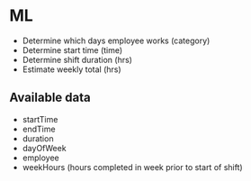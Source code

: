 # ML
- Determine which days employee works (category)
- Determine start time (time)
- Determine shift duration (hrs)
- Estimate weekly total (hrs)

## Available data
- startTime
- endTime
- duration
- dayOfWeek
- employee
- weekHours (hours completed in week prior to start of shift)
